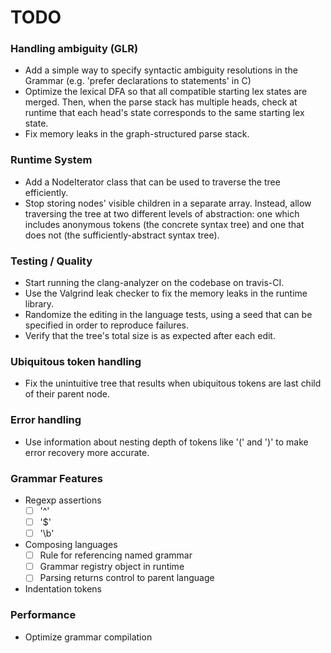 TODO
====

### Handling ambiguity (GLR)
* Add a simple way to specify syntactic ambiguity resolutions in the Grammar (e.g. 'prefer declarations to statements' in C)
* Optimize the lexical DFA so that all compatible starting lex states are merged. Then, when the parse stack has multiple heads, check at runtime that each head's state corresponds to the same starting lex state.
* Fix memory leaks in the graph-structured parse stack.

### Runtime System
* Add a NodeIterator class that can be used to traverse the tree efficiently.
* Stop storing nodes' visible children in a separate array. Instead, allow traversing the tree at two different levels of abstraction: one which includes anonymous tokens (the concrete syntax tree) and one that does not (the sufficiently-abstract syntax tree).

### Testing / Quality
* Start running the clang-analyzer on the codebase on travis-CI.
* Use the Valgrind leak checker to fix the memory leaks in the runtime library.
* Randomize the editing in the language tests, using a seed that can be specified in order to reproduce failures.
* Verify that the tree's total size is as expected after each edit.

### Ubiquitous token handling
* Fix the unintuitive tree that results when ubiquitous tokens are last child of their parent node.

### Error handling
* Use information about nesting depth of tokens like '(' and ')' to make error recovery more accurate.

### Grammar Features
* Regexp assertions
  - [ ] '^'
  - [ ] '$'
  - [ ] '\b'
* Composing languages
  - [ ] Rule for referencing named grammar
  - [ ] Grammar registry object in runtime
  - [ ] Parsing returns control to parent language
* Indentation tokens

### Performance
* Optimize grammar compilation
